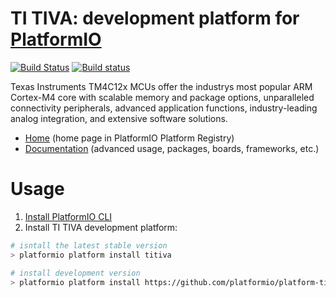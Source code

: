 # TI TIVA: development platform for [PlatformIO](http://platformio.org)
[![Build Status](https://travis-ci.org/platformio/platform-titiva.svg?branch=develop)](https://travis-ci.org/platformio/platform-titiva)
[![Build status](https://ci.appveyor.com/api/projects/status/x7y7i3tqylwpgn98/branch/develop?svg=true)](https://ci.appveyor.com/project/ivankravets/platform-titiva/branch/develop)

Texas Instruments TM4C12x MCUs offer the industrys most popular ARM Cortex-M4 core with scalable memory and package options, unparalleled connectivity peripherals, advanced application functions, industry-leading analog integration, and extensive software solutions.

* [Home](http://platformio.org/platforms/titiva) (home page in PlatformIO Platform Registry)
* [Documentation](http://docs.platformio.org/en/latest/platforms/titiva.html) (advanced usage, packages, boards, frameworks, etc.)

# Usage

1. [Install PlatformIO CLI](http://docs.platformio.org/en/latest/installation.html)
2. Install TI TIVA development platform:
```bash
# isntall the latest stable version
> platformio platform install titiva

# install development version
> platformio platform install https://github.com/platformio/platform-titiva/archive/develop.zip
```
